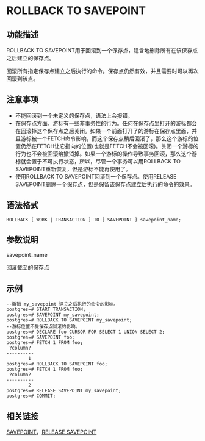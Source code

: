# ROLLBACK TO SAVEPOINT<a name="ZH-CN_TOPIC_0242370646"></a>

## 功能描述<a name="zh-cn_topic_0237122182_zh-cn_topic_0059778869_section2860121201518"></a>

ROLLBACK TO SAVEPOINT用于回滚到一个保存点，隐含地删除所有在该保存点之后建立的保存点。

回滚所有指定保存点建立之后执行的命令。保存点仍然有效，并且需要时可以再次回滚到该点。

## 注意事项<a name="zh-cn_topic_0237122182_zh-cn_topic_0059778869_section586112113153"></a>

-   不能回滚到一个未定义的保存点，语法上会报错。
-   在保存点方面，游标有一些非事务性的行为。任何在保存点里打开的游标都会在回滚掉这个保存点之后关闭。如果一个前面打开了的游标在保存点里面，并且游标被一个FETCH命令影响，而这个保存点稍后回滚了，那么这个游标的位置仍然在FETCH让它指向的位置\(也就是FETCH不会被回滚\)。关闭一个游标的行为也不会被回滚给撤消掉。如果一个游标的操作导致事务回滚，那么这个游标就会置于不可执行状态，所以，尽管一个事务可以用ROLLBACK TO SAVEPOINT重新恢复，但是游标不能再使用了。
-   使用ROLLBACK TO SAVEPOINT回滚到一个保存点。使用RELEASE SAVEPOINT删除一个保存点，但是保留该保存点建立后执行的命令的效果。

## 语法格式<a name="zh-cn_topic_0237122182_zh-cn_topic_0059778869_section18861202111512"></a>

```
ROLLBACK [ WORK | TRANSACTION ] TO [ SAVEPOINT ] savepoint_name;
```

## 参数说明<a name="zh-cn_topic_0237122182_zh-cn_topic_0059778869_section68626218158"></a>

savepoint\_name

回滚截至的保存点

## 示例<a name="zh-cn_topic_0237122182_zh-cn_topic_0059778869_section18863621121517"></a>

```
--撤销 my_savepoint 建立之后执行的命令的影响。
postgres=# START TRANSACTION;
postgres=# SAVEPOINT my_savepoint;
postgres=# ROLLBACK TO SAVEPOINT my_savepoint;
--游标位置不受保存点回滚的影响。
postgres=# DECLARE foo CURSOR FOR SELECT 1 UNION SELECT 2;
postgres=# SAVEPOINT foo;
postgres=# FETCH 1 FROM foo;
 ?column? 
----------
        1
postgres=# ROLLBACK TO SAVEPOINT foo;
postgres=# FETCH 1 FROM foo;
 ?column? 
----------
        2
postgres=# RELEASE SAVEPOINT my_savepoint;
postgres=# COMMIT;
```

## 相关链接<a name="zh-cn_topic_0237122182_zh-cn_topic_0059778869_section3863621131515"></a>

[SAVEPOINT](SAVEPOINT.md#ZH-CN_TOPIC_0242370647)，[RELEASE SAVEPOINT](RELEASE-SAVEPOINT.md#ZH-CN_TOPIC_0242370641)

